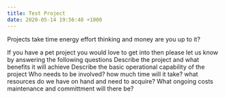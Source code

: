 ```yaml
---
title: Test Project
date: 2020-05-14 19:56:48 +1000
---
```



Projects take time energy effort thinking and money are you up to it?

If you have a pet project you would love to get into then please let us know by answering the following questions
Describe the project and what benefits it will achieve
Describe the basic operational capability of the project
Who needs to be involved?
how much time will it take?
what resources do we have on hand and need to acquire?
What ongoing costs maintenance and committment will there be?
